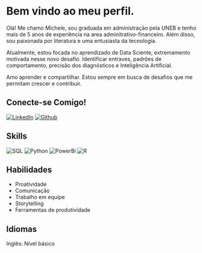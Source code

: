 # Bem vindo ao meu perfil.

Olá! Me chamo Michele, sou graduada em administração pela UNEB e tenho mais de 5 anos de experiência na area adminitrativo-financeiro. Além disso, sou paixonada por literatura e uma entusiasta da tecnologia.

Atualmente, estou focada no aprendizado de Data Sciente, extremamento motivada nesse novo desafio. Identificar entraves, padrões de comportamento, precisão dos diagnósticos e Inteligência Artificial.

Amo aprender e compartilhar. Estou sempre em busca de desafios que me permitam crescer e contribuir.


## Conecte-se Comigo!

[![LinkedIn](https://img.shields.io/badge/LinkedIn-000?style=for-the-badge&logo=linkedin&logoColor=0E76A8)](https://www.linkedin.com/in/fariasmichele/)
[![Github](https://img.shields.io/badge/Github-357?style=for-the-badge&logo=Github&logoColor=fffff)](https://github.com/MicheleFarias)


## Skills 

![SQL](https://img.shields.io/badge/PostgreSQL-000?style=for-the-badge&logo=PostgreSQL&logoColor=E94D5F)
![Python](https://img.shields.io/badge/Python-000?style=for-the-badge&logo=python&logoColor=30A3DC)
![PowerBi](https://img.shields.io/badge/PowerBi-000?style=for-the-badge&logo=powerbi&logoColor=30A3DC)
![R](https://img.shields.io/badge/R-000?style=for-the-badge&logo=r&logoColor=30A3DC)


## Habilidades

- Proatividade
- Comunicação
- Trabalho em equipe
- Storytelling
- Ferramentas de produtividade

## Idiomas

Inglês: Nível básico